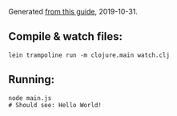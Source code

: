 Generated [from this guide](https://clojurescript.org/guides/javascript-modules), 2019-10-31.

## Compile & watch files:

```
lein trampoline run -m clojure.main watch.clj
```

## Running:
```
node main.js
# Should see: Hello World!
```

